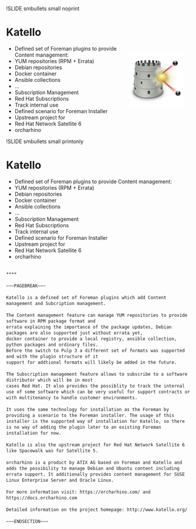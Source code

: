 !SLIDE smbullets small noprint
# Katello

<div style="text-align:right">
<img src="./_images/katello-logo.png" style="float: right; max-width:200px; max-height: 150px; width: auto; height: auto; margin: 20px" alt="Katello Logo"/>
</div>

* Defined set of Foreman plugins to provide Content management:
 * YUM repositories (RPM + Errata)
 * Debian repositories
 * Docker container
 * Ansible collections
 * ...
* Subscription Management
 * Red Hat Subscriptions
 * Track internal use
* Defined scenario for Foreman Installer
* Upstream project for
 * Red Hat Network Satellite 6
 * orcharhino

!SLIDE smbullets small printonly
# Katello

* Defined set of Foreman plugins to provide Content management:
 * YUM repositories (RPM + Errata)
 * Debian repositories
 * Docker container
 * Ansible collections
 * ...
* Subscription Management
 * Red Hat Subscriptions
 * Track internal use
* Defined scenario for Foreman Installer
* Upstream project for
 * Red Hat Network Satellite 6
 * orcharhino

~~~SECTION:handouts~~~

****

~~~PAGEBREAK~~~

Katello is a defined set of Foreman plugins which add Content management and Subcription management.

The Content management feature can manage YUM repositories to provide software in RPM package format and
errata explaining the importance of the package updates, Debian packages are also supported just without errata yet,
docker container to provide a local registry, ansible collection, python packages and ordinary files.
Before the switch to Pulp 3 a different set of formats was supported and with the plugin structure of it
support for addtional formats will likely be added in the future.

The Subscription management feature allows to subscribe to a software distributor which will be in most
cases Red Hat. It also provides the possiblity to track the internal use of some software which can be very useful for support contracts or with multitenancy to handle customer environments.

It uses the same technology for installation as the Foreman by providing a scenario to the Foreman installer. The usage of this
installer is the supported way of installation for Katello, so there is no way of adding the plugin later to an existing Foreman installation for now.

Katello is also the upstream project for Red Hat Network Satellite 6 like Spacewalk was for Satellite 5.

orcharhino is a product by ATIX AG based on Foreman and Katello and adds the possibility to manage Debian and Ubuntu content including errata support. It additionally provides content management for SUSE Linux Enterprise Server and Oracle Linux. 

For more information visit: https://orcharhino.com/ and https://docs.orcharhino.com

Detailed information on the project homepage: http://www.katello.org/

~~~ENDSECTION~~~

